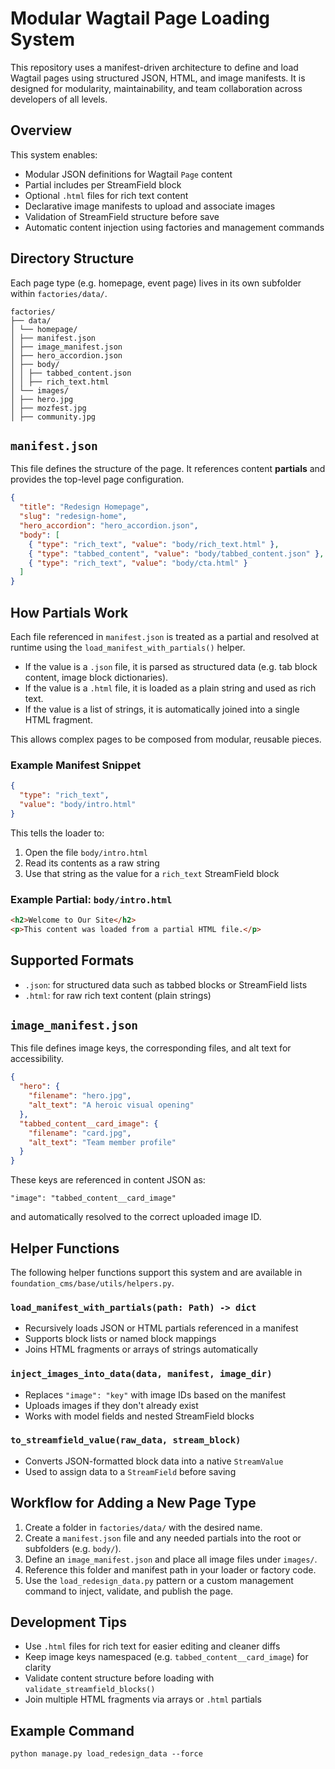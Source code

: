 # Modular Wagtail Page Loading System

This repository uses a manifest-driven architecture to define and load Wagtail pages using structured JSON, HTML, and image manifests. It is designed for modularity, maintainability, and team collaboration across developers of all levels.

## Overview

This system enables:

- Modular JSON definitions for Wagtail `Page` content
- Partial includes per StreamField block
- Optional `.html` files for rich text content
- Declarative image manifests to upload and associate images
- Validation of StreamField structure before save
- Automatic content injection using factories and management commands

## Directory Structure

Each page type (e.g. homepage, event page) lives in its own subfolder within `factories/data/`.

```
factories/
├── data/
│ └── homepage/
│ ├── manifest.json
│ ├── image_manifest.json
│ ├── hero_accordion.json
│ ├── body/
│ │ ├── tabbed_content.json
│ │ ├── rich_text.html
│ └── images/
│ ├── hero.jpg
│ ├── mozfest.jpg
│ ├── community.jpg
```

## `manifest.json`

This file defines the structure of the page. It references content **partials** and provides the top-level page configuration.

```json
{
  "title": "Redesign Homepage",
  "slug": "redesign-home",
  "hero_accordion": "hero_accordion.json",
  "body": [
    { "type": "rich_text", "value": "body/rich_text.html" },
    { "type": "tabbed_content", "value": "body/tabbed_content.json" },
    { "type": "rich_text", "value": "body/cta.html" }
  ]
}
```

## How Partials Work

Each file referenced in `manifest.json` is treated as a partial and resolved at runtime using the `load_manifest_with_partials()` helper.

- If the value is a `.json` file, it is parsed as structured data (e.g. tab block content, image block dictionaries).
- If the value is a `.html` file, it is loaded as a plain string and used as rich text.
- If the value is a list of strings, it is automatically joined into a single HTML fragment.

This allows complex pages to be composed from modular, reusable pieces.

### Example Manifest Snippet

```json
{
  "type": "rich_text",
  "value": "body/intro.html"
}
```

This tells the loader to:

1. Open the file `body/intro.html`
2. Read its contents as a raw string
3. Use that string as the value for a `rich_text` StreamField block

### Example Partial: `body/intro.html`

```html
<h2>Welcome to Our Site</h2>
<p>This content was loaded from a partial HTML file.</p>
```

## Supported Formats

- `.json`: for structured data such as tabbed blocks or StreamField lists
- `.html`: for raw rich text content (plain strings)

## `image_manifest.json`

This file defines image keys, the corresponding files, and alt text for accessibility.

```json
{
  "hero": {
    "filename": "hero.jpg",
    "alt_text": "A heroic visual opening"
  },
  "tabbed_content__card_image": {
    "filename": "card.jpg",
    "alt_text": "Team member profile"
  }
}
```
These keys are referenced in content JSON as:

```
"image": "tabbed_content__card_image"
```

and automatically resolved to the correct uploaded image ID.

## Helper Functions

The following helper functions support this system and are available in `foundation_cms/base/utils/helpers.py`.

### `load_manifest_with_partials(path: Path) -> dict`

- Recursively loads JSON or HTML partials referenced in a manifest
- Supports block lists or named block mappings
- Joins HTML fragments or arrays of strings automatically

### `inject_images_into_data(data, manifest, image_dir)`

- Replaces `"image": "key"` with image IDs based on the manifest
- Uploads images if they don't already exist
- Works with model fields and nested StreamField blocks

### `to_streamfield_value(raw_data, stream_block)`

- Converts JSON-formatted block data into a native `StreamValue`
- Used to assign data to a `StreamField` before saving

## Workflow for Adding a New Page Type

1. Create a folder in `factories/data/` with the desired name.
2. Create a `manifest.json` file and any needed partials into the root or subfolders (e.g. `body/`).
3. Define an `image_manifest.json` and place all image files under `images/`.
4. Reference this folder and manifest path in your loader or factory code.
5. Use the `load_redesign_data.py` pattern or a custom management command to inject, validate, and publish the page.

## Development Tips

- Use `.html` files for rich text for easier editing and cleaner diffs
- Keep image keys namespaced (e.g. `tabbed_content__card_image`) for clarity
- Validate content structure before loading with `validate_streamfield_blocks()`
- Join multiple HTML fragments via arrays or `.html` partials

## Example Command

```
python manage.py load_redesign_data --force
```